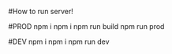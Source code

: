 #How to run server!

#PROD
<api> npm i
<app> npm i
<app> npm run build
<api> npm run prod

#DEV
<app> npm i
<api> npm i
<api> npm run dev